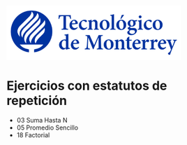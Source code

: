 ![Tec de Monterrey](images/logotecmty.png)
# Ejercicios con estatutos de repetición

- 03 Suma Hasta N
- 05 Promedio Sencillo
- 18 Factorial


